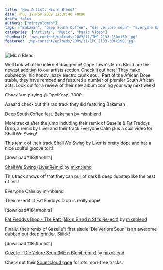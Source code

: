 ```yaml
---
title: 'New Artist: Mix n Blend!'
date: Thu, 12 Nov 2009 12:38:40 +0000
draft: false
authors: ["dirtyoldman"]
tags: ["Bakaman", "Deep South Coffee", "die verlore seun", "Everyone Calm", "gazelle", "Liver", "mix n blend", "remix", "Shall We Swing"]
categories: ["Artists", "Music", "Music Video"]
thumbnail: '/wp-content/uploads/2009/11/IMG_2133-150x150.jpg'
featured: '/wp-content/uploads/2009/11/IMG_2133-304x190.jpg'
---
```


![Mix n Blend](/wp-content/uploads/2009/11/IMG_2133-300x200.jpg "Mix n Blend")

Well look what the internet dragged in! Cape Town's Mix n Blend are the newest addition to our artists section. Check it out [here](/artists/mix-n-blend/)! They make dubsteppy, hip hoppy, jazzy electro crunk soul.  Part of the African Dope stable, they have remixed and featured a number of premier South African acts. Look out for a review of their new album coming your way next week!

Check 'em playing @ OppiKoppi 2008:

Aaaand check out this rad track they did featuring Bakaman

 [Deep South Coffee feat. Bakaman](http://soundcloud.com/mixnblend/deep-south-coffee-feat-bakaman) by [mixnblend](http://soundcloud.com/mixnblend)

More tracks after the jump including their remix of Gazelle & Fat Freddys Drop, a remix by Liver and their track Everyone Calm plus a cool video for Shall We Swing!

This remix of their track Shall We Swing by Liver is pretty dope and has a nice soulful groove to it!

\[download#183#nohits\]

[Shall We Swing (Liver Remix)](http://soundcloud.com/mixnblend/shall-we-swing-liver-remix) by [mixnblend](http://soundcloud.com/mixnblend)

This track shows off that they can pull of dark & deep dubstep like the best of 'em!

 [Everyone Calm](http://soundcloud.com/mixnblend/everyone-calm) by [mixnblend](http://soundcloud.com/mixnblend)

Their re-edit of Fat Freddys Drop is really dope!

\[download#184#nohits\]

 [Fat Freddys Drop - The Raft (Mix n Blend n Sfr's Re-edit)](http://soundcloud.com/mixnblend/fat-freddys-drop-the-raft-mix-n-blend-n-sfrs-re-edit) by [mixnblend](http://soundcloud.com/mixnblend)

Finally, their remix of Gazelle's first single 'Die Verlore Seun' is an awesome dubbed out deep grinder. Siiiick!

\[download#185#nohits\]

 [Gazelle - Die Velore Seun (Mix n Blend remix)](http://soundcloud.com/mixnblend/die-velore-seun-mix-n-blend-remix) by [mixnblend](http://soundcloud.com/mixnblend)

Check out their [Soundcloud page](http://soundcloud.com/mixnblend) for lots more free tracks.

